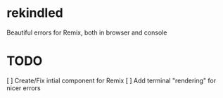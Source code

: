 # rekindled
Beautiful errors for Remix, both in browser and console

# TODO

[ ] Create/Fix intial component for Remix
[ ] Add terminal "rendering" for nicer errors
